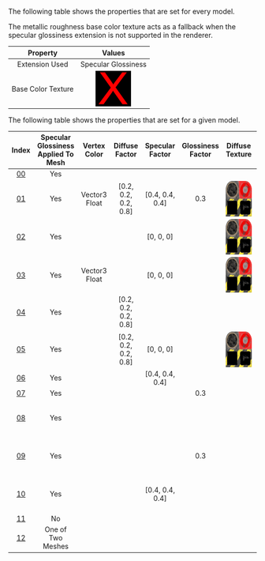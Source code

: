 The following table shows the properties that are set for every model.  

The metallic roughness base color texture acts as a fallback when the specular glossiness extension is not supported in the renderer.  


Property | **Values**
:---: | :---:
Extension Used | Specular Glossiness
Base Color Texture | <img src="./X.png" height="72" width="72" align="middle">

 
The following table shows the properties that are set for a given model.  


Index | Specular Glossiness Applied To Mesh | Vertex Color | Diffuse Factor | Specular Factor | Glossiness Factor | Diffuse Texture | Specular Glossiness Texture
:---: | :---: | :---: | :---: | :---: | :---: | :---: | :---:
[00](./Material_SpecularGlossiness_00.gltf) | Yes |   |   |   |   |   |  
[01](./Material_SpecularGlossiness_01.gltf) | Yes | Vector3 Float | [0.2, 0.2, 0.2, 0.8] | [0.4, 0.4, 0.4] | 0.3 | <img src="./Texture_diffuse.png" height="72" width="72" align="middle"> | <img src="./Texture_specularGlossiness.png" height="72" width="72" align="middle">
[02](./Material_SpecularGlossiness_02.gltf) | Yes |   |   | [0, 0, 0] |   | <img src="./Texture_diffuse.png" height="72" width="72" align="middle"> |  
[03](./Material_SpecularGlossiness_03.gltf) | Yes | Vector3 Float |   | [0, 0, 0] |   | <img src="./Texture_diffuse.png" height="72" width="72" align="middle"> |  
[04](./Material_SpecularGlossiness_04.gltf) | Yes |   | [0.2, 0.2, 0.2, 0.8] |   |   |   |  
[05](./Material_SpecularGlossiness_05.gltf) | Yes |   | [0.2, 0.2, 0.2, 0.8] | [0, 0, 0] |   | <img src="./Texture_diffuse.png" height="72" width="72" align="middle"> |  
[06](./Material_SpecularGlossiness_06.gltf) | Yes |   |   | [0.4, 0.4, 0.4] |   |   |  
[07](./Material_SpecularGlossiness_07.gltf) | Yes |   |   |   | 0.3 |   |  
[08](./Material_SpecularGlossiness_08.gltf) | Yes |   |   |   |   |   | <img src="./Texture_specularGlossiness.png" height="72" width="72" align="middle">
[09](./Material_SpecularGlossiness_09.gltf) | Yes |   |   |   | 0.3 |   | <img src="./Texture_specularGlossiness.png" height="72" width="72" align="middle">
[10](./Material_SpecularGlossiness_10.gltf) | Yes |   |   | [0.4, 0.4, 0.4] |   |   | <img src="./Texture_specularGlossiness.png" height="72" width="72" align="middle">
[11](./Material_SpecularGlossiness_11.gltf) | No |   |   |   |   |   |  
[12](./Material_SpecularGlossiness_12.gltf) | One of Two Meshes |   |   |   |   |   |  
 
